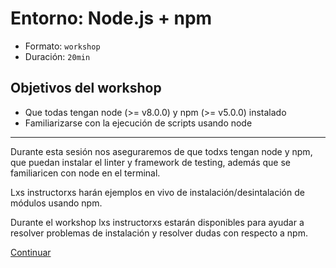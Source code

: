 # Entorno: Node.js + npm

* Formato: `workshop`
* Duración: `20min`

## Objetivos del workshop

* Que todas tengan node (>= v8.0.0) y npm (>= v5.0.0) instalado
* Familiarizarse con la ejecución de scripts usando node

***

Durante esta sesión nos aseguraremos de que todxs tengan node y npm, que puedan
instalar el linter y framework de testing, además que se familiaricen con node
en el terminal.

Lxs instructorxs harán ejemplos en vivo de instalación/desintalación de módulos
usando npm.

Durante el workshop lxs instructorxs estarán disponibles para ayudar a resolver
problemas de instalación y resolver dudas con respecto a npm.

[Continuar](../03-es6/00-block-scoped-declarations.md)

